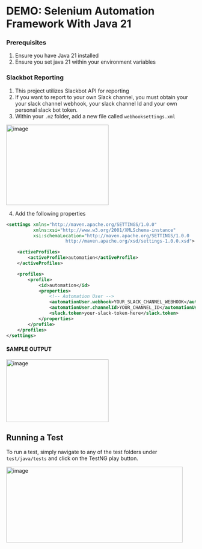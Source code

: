 # DEMO: Selenium Automation Framework With Java 21

### Prerequisites
1. Ensure you have Java 21 installed
2. Ensure you set java 21 within your environment variables

### Slackbot Reporting
1. This project utilizes Slackbot API for reporting
2. If you want to report to your own Slack channel, you must obtain your your slack channel webhook, your slack channel Id and your own personal slack bot token.
3. Within your `.m2` folder, add a new file called `webhooksettings.xml`
<img width="272" height="214" alt="image" src="https://github.com/user-attachments/assets/cb0ba55b-01e0-470a-8c11-9410ce897785" />


4. Add the following properties
```xml
<settings xmlns="http://maven.apache.org/SETTINGS/1.0.0"
          xmlns:xsi="http://www.w3.org/2001/XMLSchema-instance"
          xsi:schemaLocation="http://maven.apache.org/SETTINGS/1.0.0
                      http://maven.apache.org/xsd/settings-1.0.0.xsd">

    <activeProfiles>
        <activeProfile>automation</activeProfile>
    </activeProfiles>

    <profiles>
        <profile>
            <id>automation</id>
            <properties>
                <!-- Automation User -->
                <automationUser.webhook>YOUR_SLACK_CHANNEL_WEBHOOK</automationUser.webhook> <!-- EXAMPLE: https://hooks.slack.com/services/4q45n98c9nq98adjs398qq9q89a83n23kn -->
                <automationUser.channelId>YOUR_CHANNEL_ID</automationUser.channelId> <!-- EXAMPLE: C038793DFG -->
                <slack.token>your-slack-token-here</slack.token>
            </properties>
        </profile>
    </profiles>
</settings>
```

#### SAMPLE OUTPUT
<img width="272" height="167" alt="image" src="https://github.com/user-attachments/assets/c2d18701-a8d0-4e34-8930-b58996b1c58e" />


## Running a Test
To run a test, simply navigate to any of the test folders under `test/java/tests` and click on the TestNG play button.

<img width="469" height="202" alt="image" src="https://github.com/user-attachments/assets/4f6d3f85-35da-4f0f-8693-2c2ed398fb8f" />
